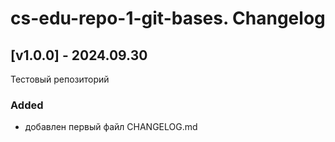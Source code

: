 # cs-edu-repo-1-git-bases. Changelog

## [v1.0.0] - 2024.09.30

Тестовый репозиторий

### Added

 - добавлен первый файл CHANGELOG.md

